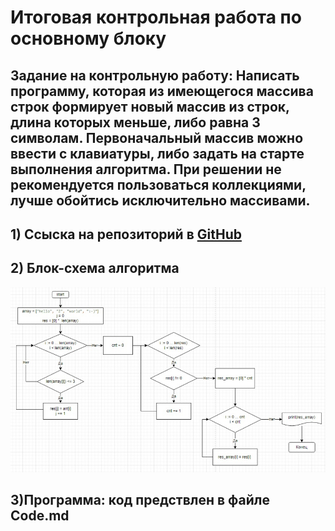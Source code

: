 # Итоговая контрольная работа по основному блоку
## Задание на контрольную работу:  Написать программу, которая из имеющегося массива строк формирует новый массив из строк, длина которых меньше, либо равна 3 символам. Первоначальный массив можно ввести с клавиатуры, либо задать на старте выполнения алгоритма. При решении не рекомендуется пользоваться коллекциями, лучше обойтись исключительно массивами.

## 1) Ссыска на репозиторий в [GitHub](https://github.com/MaxSimp29/ItogovaysKontrolnaya.git)

## 2) Блок-схема алгоритма
![Изображение схемы](BlockSkhema.jpg)

## 3)Программа: код предствлен в файле Code.md
